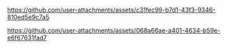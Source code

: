 https://github.com/user-attachments/assets/c31fec99-b7d1-43f3-9346-810ed5e9c7a5

https://github.com/user-attachments/assets/068a66ae-a401-4634-b59e-e6f67631fad7
